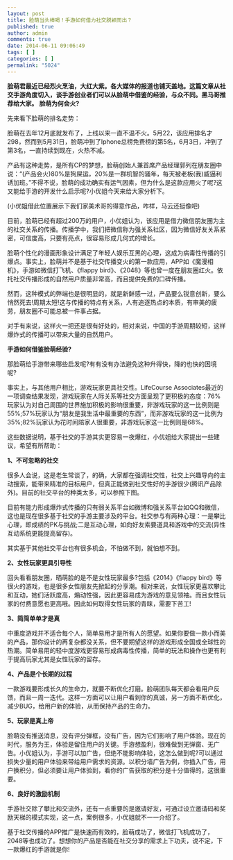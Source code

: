 ```yaml
---
layout: post
title: 脸萌当头棒喝！手游如何借力社交脱颖而出？
published: true
author: admin
comments: true
date: 2014-06-11 09:06:49
tags: [ ]
categories: [ ]
permalink: "5024"
---
```

**脸萌君最近已经烈火烹油，大红大紫。各大媒体的报道也铺天盖地。这篇文章从社交手游角度切入，谈手游创业者们可以从脸萌中借鉴的经验，与众不同。黑马哥推荐给大家。** **脸萌为何会火?**

先来看下脸萌的排名走势：

脸萌在去年12月底就发布了，上线以来一直不温不火。5月22，该应用排名才298，然而到5月31日，脸萌冲到了Iphone总榜免费榜的第5名，6月3日，冲到了第3名，一直持续到现在，火热不减。

产品有这种走势，是所有CP的梦想，脸萌创始人兼首席产品经理郭列在朋友圈中说：“(产品会火)80%是狗屎运，20%是一群机智的骚年，每天被老板(我)威逼利诱加班。”不得不说，脸萌的成功确实有运气因素，但为什么是这款应用火了呢?这又能给手游的开发什么启示呢?小优姐今天来给大家分析下。

(小优姐借此位置展示下我们家美术哥的得意作品，咋样，马云还挺像吧)

目前，脸萌已经有超过200万的用户，小优姐认为，该应用是借力微信朋友圈为主的社交关系的传播。传播学中，我们把微信称为强关系社区，因为微信好友关系紧密，可信度高，只要有亮点，很容易形成几何式的增长。

脸萌个性化的漫画形象设计满足了年轻人娱乐互黑的心理，这成为病毒性传播的引爆点。事实上，脸萌并不是基于社交传播变火的第一款应用，APP如《魔漫相机》，手游如微信打飞机、《flappy bird》、《2048》等也曾一度在朋友圈红火。依托社交传播形成的自然用户质量非常高，而且提供免费的口碑传播。

然而，这种模式的弊端也是很明显的，就是新鲜感一过，产品要么锐意创新，要么悄然死去!周期太短!这与传播的特点有关系，人有追逐热点的本质，有审美的疲劳，朋友圈不可能总被一件事占据。

对手有来说，这样火一把还是很有好处的，相对来说，中国的手游周期较短，这样爆炸式的传播可以带来大量的自然用户。

**手游如何借鉴脸萌经验?**

那脸萌给手游带来哪些启发呢?有有没有办法避免这种升得快，降的也快的困境呢?



事实上，与其他用户相比，游戏玩家更具社交性。LifeCourse Associates最近的一项调查结果发现，游戏玩家在人际关系等社交方面呈现了更积极的态度：76%玩家认为对自己周围的世界施加积极的影响很重要，非游戏玩家的这一比例则是55%;57%玩家认为“朋友是我生活中最重要的东西”，而非游戏玩家的这一比例为35%;82%玩家认为花时间陪家人很重要，非游戏玩家这一比例则是68%。

这些数据说明，基于社交的手游其实更容易一夜爆红，小优姐给大家提出一些建议，希望有所帮助：

**1、不可忽略的社交**

很多人会说，这是老生常谈了，的确，大家都在强调社交性，社交上兴趣导向的主动搜索，能带来精准的目标用户，但真正能做到社交性好的手游很少(腾讯产品除外)。目前的社交平台的种类太多，可以参照下图。

目前有能力形成爆炸式传播的只有弱关系平台如微博和强关系平台如QQ和微信，这也是现在很多基于社交的手游主要涉及的平台。社交参与有两种心理：一是攀比心理，即成绩的PK与挑战;二是互动心理，如向好友索要道具和游戏中的交流(异性互动系统更能提高留存)。

其实基于其他社交平台也有很多机会，不怕做不到，就怕想不到。

**2、女性玩家更具引导性**

回头看看朋友圈，晒萌脸的是不是女性玩家最多?包括《2014》《flappy bird》等很火的游戏，也是很多女性朋友先掀起的分享潮。相对来说，女性玩家更喜欢攀比和互动，她们活跃度高，煽动性强，因此更容易成为游戏的意见领袖。而且女性玩家的付费意愿也更高哦。因此如何取得女性玩家的青睐，需要下苦工!

**3、简简单单才是真**

中重度游戏并不适合每个人，简单易用才是所有人的愿望。如果你要做一款小而美的产品，那你设计的再复杂都没关系，但不要期望这样的游戏形成全国或全球性的热潮。简单易用的轻中度游戏更容易形成病毒性传播，简单的玩法和操作也更有利于提高玩家尤其是女性玩家的留存。

**4、产品是个长期的过程**

一款游戏要形成长久的生命力，就要不断优化打磨。脸萌团队每天都会看用户反馈，而且一周一迭代。这样一方面可以让用户看到你的真诚，另一方面不断优化，减少BUG，给用户新的体验，从而保持产品的生命力。

**5、玩家是真上帝**

脸萌没有推送消息，没有评分弹框，没有广告，因为它们影响了用户体验。现在的时代，服务为王，体验是留住用户的关键。手游想盈利，很难做到无弹窗、无广告。小优姐认为，手游可以加广告，但绝不能影响体验，这怎么做到呢?可以通过损失少量的用户体验来带给用户需求的资源。以积分墙广告为例，你插入广告，用户换积分，但必须要让用户体验到，看你的广告获取的积分是十分值得的，这很重要。

**6、良好的激励机制**

手游社交除了攀比和交流外，还有一点重要的是邀请好友，可通过设立邀请码和奖励天梯的模式实现，这一点，案例很多，小优姐就不一一介绍了。

基于社交传播的APP推广是快速而有效的，脸萌成功了，微信打飞机成功了，2048等也成功了。想想你的产品是否能在社交分享的需求上下功夫，说不定，下一款爆红的手游就是你!